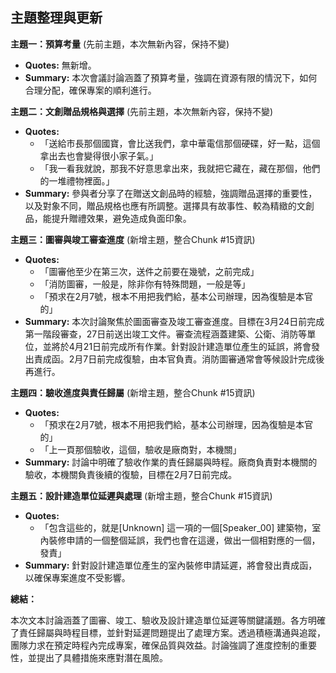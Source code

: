 ## 主題整理與更新

**主題一：預算考量** (先前主題，本次無新內容，保持不變)

* **Quotes:** 無新增。
* **Summary:** 本次會議討論涵蓋了預算考量，強調在資源有限的情況下，如何合理分配，確保專案的順利進行。

**主題二：文創贈品規格與選擇** (先前主題，本次無新內容，保持不變)

* **Quotes:**
    * 「送給市長那個國寶，會比送我們，拿中華電信那個硬碟，好一點，這個拿出去也會變得很小家子氣。」
    * 「我一看我就說，那我不好意思拿出來，我就把它藏在，藏在那個，他們的一堆禮物裡面。」
* **Summary:** 參與者分享了在贈送文創品時的經驗，強調贈品選擇的重要性，以及對象不同，贈品規格也應有所調整。選擇具有故事性、較為精緻的文創品，能提升贈禮效果，避免造成負面印象。

**主題三：圖審與竣工審查進度** (新增主題，整合Chunk #15資訊)

* **Quotes:**
    * 「圖審他至少在第三次，送件之前要在幾號，之前完成」
    * 「消防圖審，一般是，除非你有特殊問題，一般是等」
    * 「預求在2月7號，根本不用把我們給，基本公司辦理，因為復驗是本官的」
* **Summary:** 本次討論聚焦於圖面審查及竣工審查進度。目標在3月24日前完成第一階段審查，27日前送出竣工文件。審查流程涵蓋建築、公衛、消防等單位，並將於4月21日前完成所有作業。針對設計建造單位產生的延誤，將會發出責成函。2月7日前完成復驗，由本官負責。消防圖審通常會等候設計完成後再進行。

**主題四：驗收進度與責任歸屬** (新增主題，整合Chunk #15資訊)

* **Quotes:**
    * 「預求在2月7號，根本不用把我們給，基本公司辦理，因為復驗是本官的」
    * 「上一頁那個驗收，這個，驗收是廠商對，本機關」
* **Summary:** 討論中明確了驗收作業的責任歸屬與時程。廠商負責對本機關的驗收，本機關負責後續的復驗，目標在2月7日前完成。

**主題五：設計建造單位延遲與處理** (新增主題，整合Chunk #15資訊)

* **Quotes:**
    * 「包含這些的，就是[Unknown] 這一項的一個[Speaker_00] 建築物，室內裝修申請的一個整個延誤，我們也會在這邊，做出一個相對應的一個，發責」
* **Summary:** 針對設計建造單位產生的室內裝修申請延遲，將會發出責成函，以確保專案進度不受影響。

**總結：**

本次文本討論涵蓋了圖審、竣工、驗收及設計建造單位延遲等關鍵議題。各方明確了責任歸屬與時程目標，並針對延遲問題提出了處理方案。透過積極溝通與追蹤，團隊力求在預定時程內完成專案，確保品質與效益。討論強調了進度控制的重要性，並提出了具體措施來應對潛在風險。